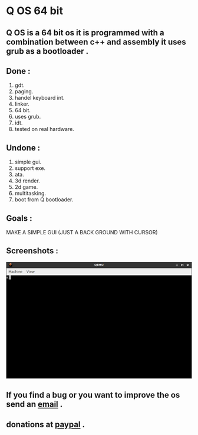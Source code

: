# Q OS 64 bit<br>
## Q OS is a 64 bit os it is programmed with a combination between c++ and assembly it uses grub as a bootloader .<br>
## Done :<br>
1. gdt.<br>
2. paging.<br>
3. handel keyboard int.<br>
4. linker.<br>
5. 64 bit.<br>
6. uses grub.<br>
7. idt.<br>
8. tested on real hardware.<br>
## Undone :<br>
1. simple gui.<br>
2. support exe.<br>
3. ata.<br>
4. 3d render.<br>
5. 2d game.<br>
6. multitasking.<br>
7. boot from Q bootloader.<br>
## Goals :<br>
  MAKE A SIMPLE GUI (JUST A BACK GROUND WITH CURSOR)<br>
## Screenshots :<br>
![ERROR](https://raw.githubusercontent.com/li7r/os/master/a.jpg)<br>
## If you find a bug or you want to improve the os send an <a href="mailto:u5u5@protonmail.com">email</a> .<br>
## donations at <a href="https://paypal.me/u5u5">paypal</a> .<br>
